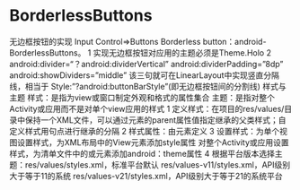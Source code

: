 # BorderlessButtons
无边框按钮的实现
Input Control=>Buttons
	Borderless button：android-BorderlessButtons。
1 实现无边框按钮对应用的主题必须是Theme.Holo
2 android:divider=“？android:dividerVertical”
  android:dividerPadding=”8dp”
  android:showDividers=”middle”
	该三句就可在LinearLayout中实现竖直分隔线，相当于
  Style:”?android:buttonBarStyle”(即无边框按钮间的分割线)
样式与主题
样式：是指为view或窗口制定外观和格式的属性集合
主题：是指对整个Activity或应用而不是对单个view应用的样式
	1 定义样式：在项目的res/values/目录中保持一个XML文件，可以通过<styles>元素的parent属性值指定继承的父类样式；自定义样式用句点进行继承的分隔
	2 样式属性：由<item>元素定义
	3 设置样式：为单个视图设置样式，为XML布局中的View元素添加style属性
                对整个Activity或应用设置样式，为清单文件中的<activity>或<application>元素添加android：theme属性
	4 根据平台版本选择主题：res/values/styles.xml，标准平台默认
							res/values-v11/styles.xml，API级别大于等于11的系统
							res/values-v21/styles.xml，API级别大于等于21的系统平台
